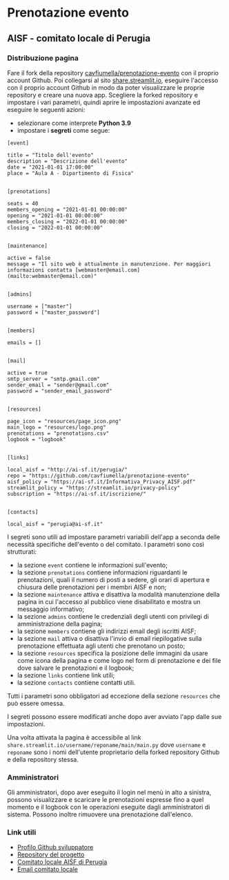 
# Prenotazione evento
## AISF - comitato locale di Perugia


### Distribuzione pagina

Fare il fork della repository
[cavfiumella/prenotazione-evento](https://github.com/cavfiumella/prenotazione-evento)
con il proprio account Github.
Poi collegarsi al sito [share.streamlit.io](https://share.streamlit.io),
eseguire l'accesso con il proprio account Github in modo da poter visualizzare
le proprie repository e creare una nuova app.
Scegliere la forked repository e impostare i vari parametri,
quindi aprire le impostazioni avanzate ed eseguire le seguenti azioni:
- selezionare come interprete **Python 3.9**
- impostare i **segreti** come segue:

```
[event]

title = "Titolo dell'evento"
description = "Descrizione dell'evento"
date = "2021-01-01 17:00:00"
place = "Aula A - Dipartimento di Fisica"


[prenotations]

seats = 40
members_opening = "2021-01-01 00:00:00"
opening = "2021-01-01 00:00:00"
members_closing = "2022-01-01 00:00:00"
closing = "2022-01-01 00:00:00"


[maintenance]

active = false
message = "Il sito web è attualmente in manutenzione. Per maggiori informazioni contatta [webmaster@email.com](mailto:webmaster@email.com)"


[admins]

username = ["master"]
password = ["master_password"]


[members]

emails = []


[mail]

active = true
smtp_server = "smtp.gmail.com"
sender_email = "sender@gmail.com"
password = "sender_email_password"


[resources]

page_icon = "resources/page_icon.png"
main_logo = "resources/logo.png"
prenotations = "prenotations.csv"
logbook = "logbook"


[links]

local_aisf = "http://ai-sf.it/perugia/"
repo = "https://github.com/cavfiumella/prenotazione-evento"
aisf_policy = "https://ai-sf.it/Informativa_Privacy_AISF.pdf"
streamlit_policy = "https://streamlit.io/privacy-policy"
subscription = "https://ai-sf.it/iscrizione/"


[contacts]

local_aisf = "perugia@ai-sf.it"
```

I segreti sono utili ad impostare parametri variabili dell'app a seconda delle necessità
specifiche dell'evento o del comitato.
I parametri sono così strutturati:
- la sezione `event` contiene le informazioni sull'evento;
- la sezione `prenotations` contiene informazioni riguardanti le prenotazioni,
quali il numero di posti a sedere, gli orari di apertura e chiusura delle prenotazioni per i membri AISF e non;
- la sezione `maintenance` attiva e disattiva la modalità manutenzione della pagina
in cui l'accesso al pubblico viene disabilitato e mostra un messaggio informativo;
- la sezione `admins` contiene le credenziali degli utenti con privilegi di amministrazione
della pagina;
- la sezione `members` contiene gli indirizzi email degli iscritti AISF;
- la sezione `mail` attiva o disattiva l'invio di email riepilogative sulla prenotazione
effettuata agli utenti che prenotano un posto;
- la sezione `resources` specifica la posizione delle immagini da usare come icona della pagina
e come logo nel form di prenotazione e dei file dove salvare le prenotazioni e il logbook;
- la sezione `links` contiene link utili;
- la sezione `contacts` contiene contatti utili.

Tutti i parametri sono obbligatori ad eccezione della sezione `resources` che può essere omessa.

I segreti possono essere modificati anche dopo aver avviato l'app dalle sue impostazioni.

Una volta attivata la pagina è accessibile al link `share.streamlit.io/username/reponame/main/main.py`
dove `username` e `reponame` sono i nomi dell'utente proprietario della forked repository Github e della repository stessa.


### Amministratori

Gli amministratori, dopo aver eseguito il login nel menù in alto a sinistra,
possono visualizzare e scaricare le prenotazioni espresse fino a quel momento e il logbook
con le operazioni eseguite dagli amministratori di sistema.
Possono inoltre rimuovere una prenotazione dall'elenco.


### Link utili

- [Profilo Github sviluppatore](https://github.com/cavfiumella)
- [Repository del progetto](https://github.com/cavfiumella/prenotazione-evento)
- [Comitato locale AISF di Perugia](http://ai-sf.it/perugia/)
- [Email comitato locale](mailto:perugia@ai-sf.it)
